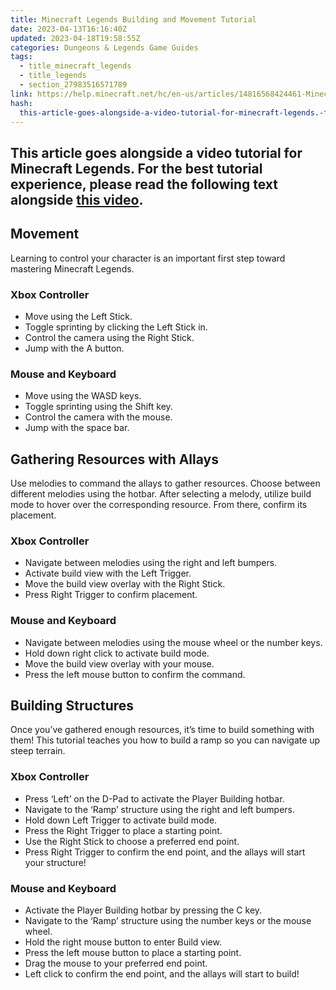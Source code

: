 ```yaml
---
title: Minecraft Legends Building and Movement Tutorial
date: 2023-04-13T16:16:40Z
updated: 2023-04-18T19:58:55Z
categories: Dungeons & Legends Game Guides
tags:
  - title_minecraft_legends
  - title_legends
  - section_27983516571789
link: https://help.minecraft.net/hc/en-us/articles/14816568424461-Minecraft-Legends-Building-and-Movement-Tutorial
hash:
  this-article-goes-alongside-a-video-tutorial-for-minecraft-legends.-for-the-best-tutorial-experience-please-read-the-following-text-alongside-this-video.: this-article-goes-alongside-a-video-tutorial-for-minecraft-legends-for-the-best-tutorial-experience-please-read-the-following-text-alongside-this-video
---
```


## This article goes alongside a video tutorial for Minecraft Legends. For the best tutorial experience, please read the following text alongside **[this video](https://youtu.be/2kJUHz-Aug4)**. 

## Movement

Learning to control your character is an important first step toward mastering Minecraft Legends. 

### Xbox Controller

- Move using the Left Stick.
- Toggle sprinting by clicking the Left Stick in.
- Control the camera using the Right Stick.
- Jump with the A button.

### Mouse and Keyboard

- Move using the WASD keys.
- Toggle sprinting using the Shift key.
- Control the camera with the mouse.
- Jump with the space bar.

## Gathering Resources with Allays

Use melodies to command the allays to gather resources. Choose between different melodies using the hotbar. After selecting a melody, utilize build mode to hover over the corresponding resource. From there, confirm its placement.

### Xbox Controller

- Navigate between melodies using the right and left bumpers.
- Activate build view with the Left Trigger.
- Move the build view overlay with the Right Stick. 
- Press Right Trigger to confirm placement.

### Mouse and Keyboard

- Navigate between melodies using the mouse wheel or the number keys.
- Hold down right click to activate build mode.
- Move the build view overlay with your mouse.
- Press the left mouse button to confirm the command.

## Building Structures

Once you’ve gathered enough resources, it’s time to build something with them! This tutorial teaches you how to build a ramp so you can navigate up steep terrain.

### Xbox Controller

- Press ‘Left’ on the D-Pad to activate the Player Building hotbar.
- Navigate to the ‘Ramp’ structure using the right and left bumpers.
- Hold down Left Trigger to activate build mode. 
- Press the Right Trigger to place a starting point.
- Use the Right Stick to choose a preferred end point.
- Press Right Trigger to confirm the end point, and the allays will start your structure!

### Mouse and Keyboard

- Activate the Player Building hotbar by pressing the C key.
- Navigate to the ‘Ramp’ structure using the number keys or the mouse wheel.
- Hold the right mouse button to enter Build view.
- Press the left mouse button to place a starting point.
- Drag the mouse to your preferred end point.
- Left click to confirm the end point, and the allays will start to build!
